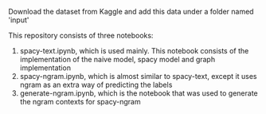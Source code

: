 Download the dataset from Kaggle and add this data under a folder named 'input'

This repository consists of three notebooks:
  1) spacy-text.ipynb, which is used mainly. This notebook consists of the implementation of the naive model, spacy model and graph implementation
  2) spacy-ngram.ipynb, which is almost similar to spacy-text, except it uses ngram as an extra way of predicting the labels
  3) generate-ngram.ipynb, which is the notebook that was used to generate the ngram contexts for spacy-ngram
